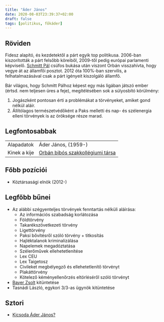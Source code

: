 ```yaml
---
title: "Áder János"
date: 2020-08-03T23:39:37+02:00
draft: false
tags: [politikus, főkáder]
---
```


## Röviden

Fidesz alapító, és kezdetektől a párt egyik top politikusa. 2006-ban kiszorították a párt felsőbb köreiből, 2009-től pedig európai parlamenti képviselő. [Schmitt Pál](../schmitt-pal) csúfos bukása után viszont Orbán visszahívta, hogy vegye át az államfői posztot. 2012 óta 100%-ban szervilis, a felhatalmazásával csak a párt igényeit kiszolgáló államfő.

Bár világos, hogy Schmitt Pálhoz képest egy más ligában játszó ember (értsd. nem teljesen üres a feje), megítélésében sok a súlyosbító körülmény:
1. Jogászként pontosan érti a problémákat a törvényeket, amiket gond nélkül aláír.
2. Állítólagos természetvédőként a Paks melletti és nap- és szélenergia elleni törvények is az öröksége része marad.

## Legfontosabbak

|                           |                                                                    |
| :---                      | :----                                                              |
| Alapadatok                | Áder János, (1959-)                                                |
| Kinek a kije              | [Orbán bibós szakkollégiumi társa](../orban-viktor)                |

## Főbb pozíciói

- Köztársasági elnök (2012-)

## Legfőbb bűnei

- Az alábbi szégyenteljes törvények fenntartás nélküli aláírása:
  - Az információs szabadság korlátozása
  - Földtörvény
  - Takarékszövetkezeti törvény
  - Ligettörvény
  - Paksi bővítésről szóló törvény + titkosítás
  - Hajléktalanok kriminalizálása
  - Napelemek megadóztatása
  - Szélerőművek ellehetetlenítése
  - Lex CEU
  - Lex Taigetosz
  - Civileket megbélyegző és ellehetetlenítő törvényt
  - Plakáttörvény
  - Kötelező kéményellenőrzés eltörléséről szóló törvényt
- [Bayer Zsolt](../bayer-zsolt) kitüntetése
- Tasnádi László, egykori 3/3-as ügynök kitüntetése

## Sztori

- [Kicsoda Áder János?](https://www.youtube.com/watch?v=fB3TfmD_XK4)
